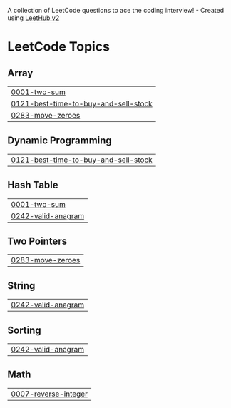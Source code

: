 A collection of LeetCode questions to ace the coding interview! - Created using [LeetHub v2](https://github.com/arunbhardwaj/LeetHub-2.0)
<!---LeetCode Topics Start-->
# LeetCode Topics
## Array
|  |
| ------- |
| [0001-two-sum](https://github.com/prince3585/Leetcode_problem/tree/master/0001-two-sum) |
| [0121-best-time-to-buy-and-sell-stock](https://github.com/prince3585/Leetcode_problem/tree/master/0121-best-time-to-buy-and-sell-stock) |
| [0283-move-zeroes](https://github.com/prince3585/Leetcode_problem/tree/master/0283-move-zeroes) |
## Dynamic Programming
|  |
| ------- |
| [0121-best-time-to-buy-and-sell-stock](https://github.com/prince3585/Leetcode_problem/tree/master/0121-best-time-to-buy-and-sell-stock) |
## Hash Table
|  |
| ------- |
| [0001-two-sum](https://github.com/prince3585/Leetcode_problem/tree/master/0001-two-sum) |
| [0242-valid-anagram](https://github.com/prince3585/Leetcode_problem/tree/master/0242-valid-anagram) |
## Two Pointers
|  |
| ------- |
| [0283-move-zeroes](https://github.com/prince3585/Leetcode_problem/tree/master/0283-move-zeroes) |
## String
|  |
| ------- |
| [0242-valid-anagram](https://github.com/prince3585/Leetcode_problem/tree/master/0242-valid-anagram) |
## Sorting
|  |
| ------- |
| [0242-valid-anagram](https://github.com/prince3585/Leetcode_problem/tree/master/0242-valid-anagram) |
## Math
|  |
| ------- |
| [0007-reverse-integer](https://github.com/prince3585/Leetcode_problem/tree/master/0007-reverse-integer) |
<!---LeetCode Topics End-->